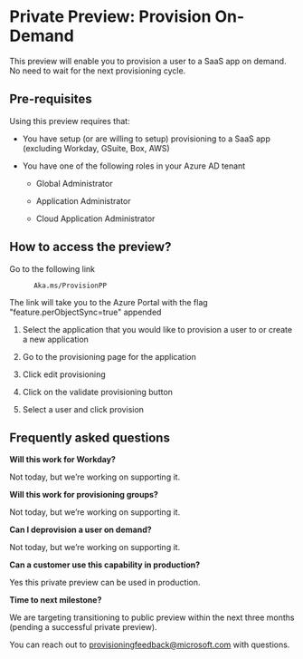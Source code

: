# Private Preview: Provision On-Demand 

This preview will enable you to provision a user to a SaaS app on demand. No need to wait for the next provisioning cycle.  

  

## Pre-requisites  

Using this preview requires that: 

- You have setup (or are willing to setup) provisioning to a SaaS app (excluding Workday, GSuite, Box, AWS) 

- You have one of the following roles in your Azure AD tenant 

  - Global Administrator 

  - Application Administrator 

  - Cloud Application Administrator 

   

## How to access the preview? 

Go to the following link

          Aka.ms/ProvisionPP 

The link will take you to the Azure Portal with the flag "feature.perObjectSync=true" appended

1) Select the application that you would like to provision a user to or create a new application  

2) Go to the provisioning page for the application 

3) Click edit provisioning

4) Click on the validate provisioning button 

5) Select a user and click provision  

 

## Frequently asked questions  

**Will this work for Workday?**

Not today, but we’re working on supporting it. 

  

**Will this work for provisioning groups?**

Not today, but we’re working on supporting it.   

  

**Can I deprovision a user on demand?**

Not today, but we’re working on supporting it. 

  

**Can a customer use this capability in production?**

Yes this private preview can be used in production.  


**Time to next milestone?**

We are targeting transitioning to public preview within the next three months (pending a successful private preview).  

  

  

 You can reach out to provisioningfeedback@microsoft.com with questions. 

   

  

 

 
